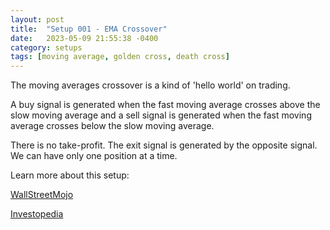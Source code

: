 ```yaml
---
layout: post
title:  "Setup 001 - EMA Crossover"
date:   2023-05-09 21:55:38 -0400
category: setups
tags: [moving average, golden cross, death cross]
---
```

The moving averages crossover is a kind of 'hello world' on trading.

A buy signal is generated when the fast moving average crosses above the slow moving average and a sell signal is generated when the fast moving average crosses below the slow moving average. 

There is no take-profit. The exit signal is generated by the opposite signal. We can have only one position at a time.

Learn more about this setup:

[WallStreetMojo](https://www.wallstreetmojo.com/golden-cross/)

[Investopedia](https://www.investopedia.com/articles/active-trading/052014/how-use-moving-average-buy-stocks.asp)